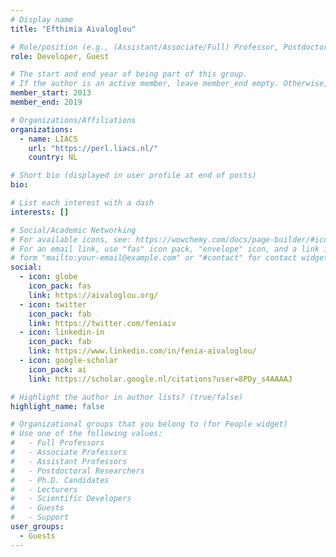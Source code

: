 ```yaml
---
# Display name
title: "Efthimia Aivaloglou"

# Role/position (e.g., (Assistant/Associate/Full) Professor, Postdoctoral Researchers, Ph.D. Candidate)
role: Developer, Guest

# The start and end year of being part of this group.
# If the author is an active member, leave member_end empty. Otherwise, fill in.
member_start: 2013
member_end: 2019

# Organizations/Affiliations
organizations:
  - name: LIACS
    url: "https://perl.liacs.nl/"
    country: NL

# Short bio (displayed in user profile at end of posts)
bio:

# List each interest with a dash
interests: []

# Social/Academic Networking
# For available icons, see: https://wowchemy.com/docs/page-builder/#icons
# For an email link, use "fas" icon pack, "envelope" icon, and a link in the
# form "mailto:your-email@example.com" or "#contact" for contact widget.
social:
  - icon: globe
    icon_pack: fas
    link: https://aivaloglou.org/
  - icon: twitter
    icon_pack: fab
    link: https://twitter.com/feniaiv
  - icon: linkedin-in
    icon_pack: fab
    link: https://www.linkedin.com/in/fenia-aivaloglou/
  - icon: google-scholar
    icon_pack: ai
    link: https://scholar.google.nl/citations?user=8PDy_s4AAAAJ

# Highlight the author in author lists? (true/false)
highlight_name: false

# Organizational groups that you belong to (for People widget)
# Use one of the following values: 
#   - Full Professors
#   - Associate Professors
#   - Assistant Professors
#   - Postdoctoral Researchers
#   - Ph.D. Candidates
#   - Lecturers
#   - Scientific Developers
#   - Guests
#   - Support
user_groups:
  - Guests
---
```

